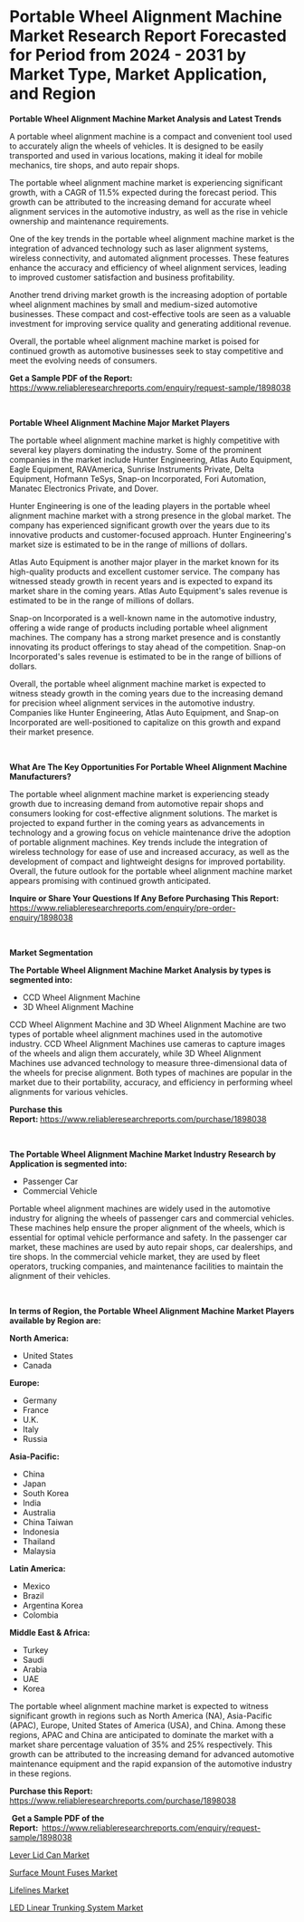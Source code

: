 <p><h1>Portable Wheel Alignment Machine Market Research Report Forecasted for Period from 2024 -  2031 by Market Type, Market Application, and Region</h1></p><p><strong>Portable Wheel Alignment Machine Market Analysis and Latest Trends</strong></p>
<p><p>A portable wheel alignment machine is a compact and convenient tool used to accurately align the wheels of vehicles. It is designed to be easily transported and used in various locations, making it ideal for mobile mechanics, tire shops, and auto repair shops.</p><p>The portable wheel alignment machine market is experiencing significant growth, with a CAGR of 11.5% expected during the forecast period. This growth can be attributed to the increasing demand for accurate wheel alignment services in the automotive industry, as well as the rise in vehicle ownership and maintenance requirements.</p><p>One of the key trends in the portable wheel alignment machine market is the integration of advanced technology such as laser alignment systems, wireless connectivity, and automated alignment processes. These features enhance the accuracy and efficiency of wheel alignment services, leading to improved customer satisfaction and business profitability.</p><p>Another trend driving market growth is the increasing adoption of portable wheel alignment machines by small and medium-sized automotive businesses. These compact and cost-effective tools are seen as a valuable investment for improving service quality and generating additional revenue.</p><p>Overall, the portable wheel alignment machine market is poised for continued growth as automotive businesses seek to stay competitive and meet the evolving needs of consumers.</p></p>
<p><strong>Get a Sample PDF of the Report:&nbsp;</strong> <a href="https://www.reliableresearchreports.com/enquiry/request-sample/1898038">https://www.reliableresearchreports.com/enquiry/request-sample/1898038</a></p>
<p>&nbsp;</p>
<p><strong>Portable Wheel Alignment Machine Major Market Players</strong></p>
<p><p>The portable wheel alignment machine market is highly competitive with several key players dominating the industry. Some of the prominent companies in the market include Hunter Engineering, Atlas Auto Equipment, Eagle Equipment, RAVAmerica, Sunrise Instruments Private, Delta Equipment, Hofmann TeSys, Snap-on Incorporated, Fori Automation, Manatec Electronics Private, and Dover.</p><p>Hunter Engineering is one of the leading players in the portable wheel alignment machine market with a strong presence in the global market. The company has experienced significant growth over the years due to its innovative products and customer-focused approach. Hunter Engineering's market size is estimated to be in the range of millions of dollars.</p><p>Atlas Auto Equipment is another major player in the market known for its high-quality products and excellent customer service. The company has witnessed steady growth in recent years and is expected to expand its market share in the coming years. Atlas Auto Equipment's sales revenue is estimated to be in the range of millions of dollars.</p><p>Snap-on Incorporated is a well-known name in the automotive industry, offering a wide range of products including portable wheel alignment machines. The company has a strong market presence and is constantly innovating its product offerings to stay ahead of the competition. Snap-on Incorporated's sales revenue is estimated to be in the range of billions of dollars.</p><p>Overall, the portable wheel alignment machine market is expected to witness steady growth in the coming years due to the increasing demand for precision wheel alignment services in the automotive industry. Companies like Hunter Engineering, Atlas Auto Equipment, and Snap-on Incorporated are well-positioned to capitalize on this growth and expand their market presence.</p></p>
<p>&nbsp;</p>
<p><strong>What Are The Key Opportunities For Portable Wheel Alignment Machine Manufacturers?</strong></p>
<p><p>The portable wheel alignment machine market is experiencing steady growth due to increasing demand from automotive repair shops and consumers looking for cost-effective alignment solutions. The market is projected to expand further in the coming years as advancements in technology and a growing focus on vehicle maintenance drive the adoption of portable alignment machines. Key trends include the integration of wireless technology for ease of use and increased accuracy, as well as the development of compact and lightweight designs for improved portability. Overall, the future outlook for the portable wheel alignment machine market appears promising with continued growth anticipated.</p></p>
<p><strong>Inquire or Share Your Questions If Any Before Purchasing This Report:</strong> <a href="https://www.reliableresearchreports.com/enquiry/pre-order-enquiry/1898038">https://www.reliableresearchreports.com/enquiry/pre-order-enquiry/1898038</a></p>
<p>&nbsp;</p>
<p><strong>Market Segmentation</strong></p>
<p><strong>The Portable Wheel Alignment Machine Market Analysis by types is segmented into:</strong></p>
<p><ul><li>CCD Wheel Alignment Machine</li><li>3D Wheel Alignment Machine</li></ul></p>
<p><p>CCD Wheel Alignment Machine and 3D Wheel Alignment Machine are two types of portable wheel alignment machines used in the automotive industry. CCD Wheel Alignment Machines use cameras to capture images of the wheels and align them accurately, while 3D Wheel Alignment Machines use advanced technology to measure three-dimensional data of the wheels for precise alignment. Both types of machines are popular in the market due to their portability, accuracy, and efficiency in performing wheel alignments for various vehicles.</p></p>
<p><strong>Purchase this Report:&nbsp;</strong><a href="https://www.reliableresearchreports.com/purchase/1898038">https://www.reliableresearchreports.com/purchase/1898038</a></p>
<p>&nbsp;</p>
<p><strong>The Portable Wheel Alignment Machine Market Industry Research by Application is segmented into:</strong></p>
<p><ul><li>Passenger Car</li><li>Commercial Vehicle</li></ul></p>
<p><p>Portable wheel alignment machines are widely used in the automotive industry for aligning the wheels of passenger cars and commercial vehicles. These machines help ensure the proper alignment of the wheels, which is essential for optimal vehicle performance and safety. In the passenger car market, these machines are used by auto repair shops, car dealerships, and tire shops. In the commercial vehicle market, they are used by fleet operators, trucking companies, and maintenance facilities to maintain the alignment of their vehicles.</p></p>
<p>&nbsp;</p>
<p><strong>In terms of Region, the Portable Wheel Alignment Machine Market Players available by Region are:</strong></p>
<p>
    <p> <strong> North America: </strong>
        <ul>
            <li>United States</li>
            <li>Canada</li>
        </ul>
        </p> 
    <p> <strong> Europe: </strong>
        <ul>
            <li>Germany</li>
            <li>France</li>
            <li>U.K.</li>
            <li>Italy</li>
            <li>Russia</li>
        </ul>
        </p> 
    <p> <strong> Asia-Pacific: </strong>
        <ul>
            <li>China</li>
            <li>Japan</li>
            <li>South Korea</li>
            <li>India</li>
            <li>Australia</li>
            <li>China Taiwan</li>
            <li>Indonesia</li>
            <li>Thailand</li>
            <li>Malaysia</li>
        </ul>
        </p> 
    <p> <strong> Latin America: </strong>
        <ul>
            <li>Mexico</li>
            <li>Brazil</li>
            <li>Argentina Korea</li>
            <li>Colombia</li>
        </ul>
        </p> 
    <p> <strong> Middle East & Africa: </strong>
        <ul>
            <li>Turkey</li>
            <li>Saudi</li>
            <li>Arabia</li>
            <li>UAE</li>
            <li>Korea</li>
        </ul>
    </p>
    </p>
<p><p>The portable wheel alignment machine market is expected to witness significant growth in regions such as North America (NA), Asia-Pacific (APAC), Europe, United States of America (USA), and China. Among these regions, APAC and China are anticipated to dominate the market with a market share percentage valuation of 35% and 25% respectively. This growth can be attributed to the increasing demand for advanced automotive maintenance equipment and the rapid expansion of the automotive industry in these regions.</p></p>
<p><strong>Purchase this Report: </strong><a href="https://www.reliableresearchreports.com/purchase/1898038">https://www.reliableresearchreports.com/purchase/1898038</a></p>
<p>&nbsp;<strong>Get a Sample PDF of the Report:&nbsp;&nbsp;</strong><a href="https://www.reliableresearchreports.com/enquiry/request-sample/1898038">https://www.reliableresearchreports.com/enquiry/request-sample/1898038</a></p>
<p><strong></strong></p>
<p><p><a href="https://view.publitas.com/reportprime-1/lever-lid-can-market-challenges-opportunities-and-growth-drivers-and-major-market-players-forecasted-for-period-from-2023-2030/">Lever Lid Can Market</a></p><p><a href="https://iodized-pantydraco-05c.notion.site/Surface-Mount-Fuses-Market-Analysis-Examines-its-Scope-on-Growth-Opportunities-and-Forecasted-Trend-9a91bf1261d14d5c8e9d22fa50ae551b">Surface Mount Fuses Market</a></p><p><a href="https://view.publitas.com/reportprime-1/lifelines-market-size-2023-2030-global-industrial-analysis-key-geographical-regions-market-share-top-key-players-product-types-and-forecast-research-report/">Lifelines Market</a></p><p><a href="https://view.publitas.com/reportprime-1/led-linear-trunking-system-market-insights-market-players-and-forecast-till-2030/">LED Linear Trunking System Market</a></p></p>